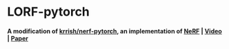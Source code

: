 # LORF-pytorch
#### A modification of [krrish/nerf-pytorch](https://github.com/krrish94/nerf-pytorch), an implementation of [NeRF](http://tancik.com/nerf) | [Video](https://youtu.be/JuH79E8rdKc) | [Paper](https://arxiv.org/abs/2003.08934)



